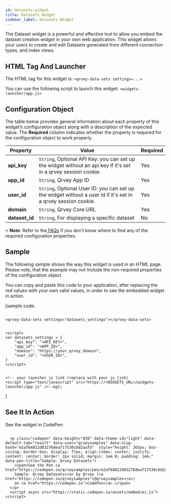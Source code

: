 ```yaml
---
id: datasets-widget
title: Datasets Widget
sidebar_label: Datasets Widget
---
```

<div style={{textAlign: "justify"}}>

The Dataset widget is a powerful and effective tool to allow you embed the dataset creation widget in your own web application. This widget allows your users to create and edit Datasets generated from different connection types, and index views.

## HTML Tag And Launcher

The HTML tag for this widget is: 
`<qrvey-data-sets settings=...>`

You can use the following script to launch this widget:
`<widgets-launcher/app.js>`

## Configuration Object

The table below provides general information about each property of this widget’s configuration object along with a description of the expected value. The **Required** column indicates whether the property is required for the configuration object to work properly. 

| **Property**   | **Value**                                                                                                              | **Required** |
| -------------- | ---------------------------------------------------------------------------------------------------------------------- | ------------ |
| **api_key**    | `String`, Optional API Key: you can set up the widget without an api key if it's set in a qrvey session cookie. | Yes          |
| **app_id**     | `String`, Qrvey App ID                                                                                          | Yes          |
| **user_id**    | `String`, Optional User ID:  you can set up the widget without a user id if it's set in a qrvey session cookie. | Yes          |
| **domain**     | `String`, Qrvey Core URL                                                                                        | Yes          |
| **dataset_id** | `String`, For displaying a specific dataset                                                                     | No           |

&gt; **Note**: Refer to the<a href="/docs/faqs/faqs-intro/"> FAQs</a> if you don’t know where to find any of the required configuration properties. 

## Sample

The following sample shows the way this widget is used in an HTML page. Please note, that the example may not include the non-required properties of the configuration object. 

You can copy and paste this code to your application, after replacing the red values with your own valid values, in order to see the embedded widget in action.

\[sample code:

```

<qrvey-data-sets settings="datasets_settings"></qrvey-data-sets>

```

```

<script>
var datasets_settings = {
    "api_key": "<API_KEY>",
    "app_id": "<APP_ID>",
    "domain": "https://your_qrvey_domain",
    "user_id": "<USER_ID>",
}
</script>

```

```

<!-- your launcher js link (replace with your js link) 
<script type="text/javascript" src="https://<WIDGETS_URL>/widgets-launcher/app.js" />--&gt;

```

]

## See It In Action

See the widget in CodePen:

```

  <p class="codepen" data-height="838" data-theme-id="light" data-default-tab="result" data-user="qrveysamples" data-slug-hash="e2af64022d03276dea717530cbd2aafd"  style="height: 265px; box-sizing: border-box; display: flex; align-items: center; justify-content: center; border: 2px solid; margin: 1em 0; padding: 1em;" data-pen-title="Sample- Qrvey Datasets">
    <span>See the Pen <a href="https://codepen.io/qrveysamples/pen/e2af64022d03276dea717530cbd2aafd">
    Sample- Qrvey Datasets</a> by Qrvey (<a href="https://codepen.io/qrveysamples">@qrveysamples</a>)
    on <a href="https://codepen.io">CodePen</a>.</span>
  </p>
  <script async src="https://static.codepen.io/assets/embed/ei.js"></script>

```
</div>